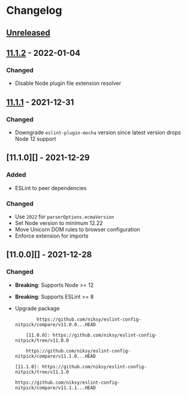 # Changelog

## [Unreleased][]

## [11.1.2][] - 2022-01-04

### Changed

-   Disable Node plugin file extension resolver

## [11.1.1][] - 2021-12-31

### Changed

-   Downgrade `eslint-plugin-mocha` version since latest version drops Node 12
    support

## [11.1.0][] - 2021-12-29

### Added

-   ESLint to peer dependencies

### Changed

-   Use `2022` for `parserOptions.ecmaVersion`
-   Set Node version to minimum 12.22
-   Move Unicorn DOM rules to browser configuration
-   Enforce extension for imports

## [11.0.0][] - 2021-12-28

### Changed

-   **Breaking**: Supports Node >= 12
-   **Breaking**: Supports ESLint >= 8
-   Upgrade package

                https://github.com/niksy/eslint-config-nitpick/compare/v11.0.0...HEAD

            [11.0.0]: https://github.com/niksy/eslint-config-nitpick/tree/v11.0.0

            https://github.com/niksy/eslint-config-nitpick/compare/v11.1.0...HEAD

        [11.1.0]: https://github.com/niksy/eslint-config-nitpick/tree/v11.1.0

        https://github.com/niksy/eslint-config-nitpick/compare/v11.1.1...HEAD

    [11.1.1]: https://github.com/niksy/eslint-config-nitpick/tree/v11.1.1

[unreleased]:
	https://github.com/niksy/eslint-config-nitpick/compare/v11.1.2...HEAD
[11.1.2]: https://github.com/niksy/eslint-config-nitpick/tree/v11.1.2
